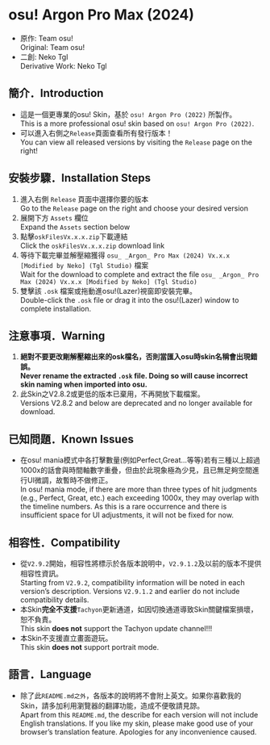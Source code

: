 # osu! Argon Pro Max (2024)
- 原作: Team osu!  
  Original: Team osu!
- 二創: Neko Tgl  
  Derivative Work: Neko Tgl

## 簡介．Introduction
- 這是一個更專業的osu! Skin，基於 `osu! Argon Pro (2022)` 所製作。  
  This is a more professional osu! skin based on `osu! Argon Pro (2022)`.
- 可以進入右側之`Release`頁面查看所有發行版本！  
  You can view all released versions by visiting the `Release` page on the right!

## 安裝步驟．Installation Steps
1. 進入右側 `Release` 頁面中選擇你要的版本  
   Go to the `Release` page on the right and choose your desired version  
2. 展開下方 `Assets` 欄位  
   Expand the `Assets` section below  
3. 點擊`oskFilesVx.x.x.zip`下載連結  
   Click the `oskFilesVx.x.x.zip` download link  
4. 等待下載完畢並解壓縮獲得 `osu_ _Argon_ Pro Max (2024) Vx.x.x [Modified by Neko] (Tgl Studio)` 檔案  
   Wait for the download to complete and extract the file `osu_ _Argon_ Pro Max (2024) Vx.x.x [Modified by Neko] (Tgl Studio)`
5. 雙擊該 `.osk` 檔案或拖動進osu!(Lazer)視窗即安裝完畢。  
   Double-click the `.osk` file or drag it into the osu!(Lazer) window to complete installation.

## 注意事項．Warning
1. **絕對不要更改剛解壓縮出來的osk檔名，否則當匯入osu時skin名稱會出現錯誤。**  
   **Never rename the extracted `.osk` file. Doing so will cause incorrect skin naming when imported into osu.**
2. 此Skin之V2.8.2或更低的版本已棄用，不再開放下載檔案。  
   Versions V2.8.2 and below are deprecated and no longer available for download.

## 已知問題．Known Issues
- 在osu! mania模式中各打擊數量(例如Perfect,Great...等等)若有三種以上超過1000x的話會與時間軸數字重疊，但由於此現象極為少見，且已無足夠空間進行UI微調，故暫時不做修正。  
  In osu! mania mode, if there are more than three types of hit judgments (e.g., Perfect, Great, etc.) each exceeding 1000x, they may overlap with the timeline numbers. As this is a rare occurrence and there is insufficient space for UI adjustments, it will not be fixed for now.

## 相容性．Compatibility
- 從`V2.9.2`開始，相容性將標示於各版本說明中，`V2.9.1.2`及以前的版本不提供相容性資訊。  
  Starting from `V2.9.2`, compatibility information will be noted in each version’s description. Versions `V2.9.1.2` and earlier do not include compatibility details.
- 本Skin**完全不支援**`Tachyon`更新通道，如因切換通道導致Skin關鍵檔案損壞，恕不負責。  
  This skin **does not** support the Tachyon update channel!!!
- 本Skin不支援直立畫面遊玩。  
  This skin **does not** support portrait mode.
## 語言．Language
- 除了此`README.md之外`，各版本的說明將不會附上英文。如果你喜歡我的Skin，請多加利用瀏覽器的翻譯功能，造成不便敬請見諒。  
  Apart from this `README.md`, the describe for each version will not include English translations. If you like my skin, please make good use of your browser’s translation feature. Apologies for any inconvenience caused.

